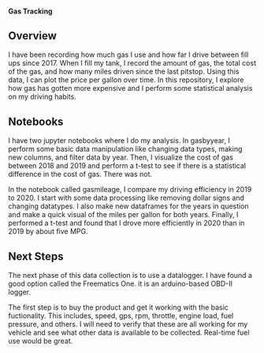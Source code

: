 #### Gas Tracking

## Overview

I have been recording how much gas I use and how far I drive between fill ups since 2017. When I fill my tank, I record the amount of gas, the total cost of the gas, 
and how many miles driven since the last pitstop. Using this data, I can plot the price per gallon over time. In this repository, I explore how gas has gotten more
expensive and I perform some statistical analysis on my driving habits.

## Notebooks
I have two jupyter notebooks where I do my analysis. In gasbyyear, I perform some basic data manipulation like changing data types, making new columns, and filter data
by year. Then, I visualize the cost of gas between 2018 and 2019 and perform a t-test to see if there is a statistical difference in the cost of gas. There was not.

In the notebook called gasmileage, I compare my driving efficiency in 2019 to 2020. I start with some data processing like removing dollar signs and changing datatypes.
I also make new dataframes for the years in question and make a quick visual of the miles per gallon for both years. Finally, I performed a t-test and found that I
drove more efficiently in 2020 than in 2019 by about five MPG.


## Next Steps

The next phase of this data collection is to use a datalogger. I have found a good option called the Freematics One. it is an arduino-based OBD-II logger.

The first step is to buy the product and get it working with the basic fuctionality. This includes, speed, gps, rpm, throttle, engine load, fuel pressure, and others.
I will need to verify that these are all working for my vehicle and see what other data is available to be collected. Real-time fuel use would be great.

